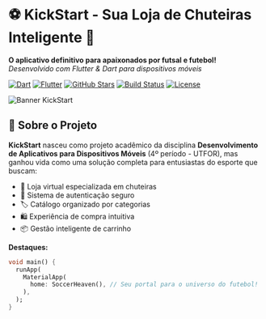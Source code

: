 # ⚽ KickStart - Sua Loja de Chuteiras Inteligente 🚀

**O aplicativo definitivo para apaixonados por futsal e futebol!**  
*Desenvolvido com Flutter & Dart para dispositivos móveis*

[![Dart](https://img.shields.io/badge/Dart-2.17-%230175C2?logo=dart)](https://dart.dev)
[![Flutter](https://img.shields.io/badge/Flutter-3.7-%2325D6FA?logo=flutter)](https://flutter.dev)
[![GitHub Stars](https://img.shields.io/github/stars/seuuser/seurepositorio?style=social)](https://github.com/seuuser/seurepositorio)
[![Build Status](https://img.shields.io/github/actions/workflow/status/seuuser/seurepositorio/build.yml?branch=main)](https://github.com/seuuser/seurepositorio/actions)
[![License](https://img.shields.io/badge/License-MIT-green.svg)](https://opensource.org/licenses/MIT)

![Banner KickStart](https://via.placeholder.com/800x200.png?text=KickStart+Banner+Showcase)

## 📱 Sobre o Projeto
**KickStart** nasceu como projeto acadêmico da disciplina **Desenvolvimento de Aplicativos para Dispositivos Móveis** (4º período - UTFOR), mas ganhou vida como uma solução completa para entusiastas do esporte que buscam:

- 🛒 Loja virtual especializada em chuteiras
- 🔐 Sistema de autenticação seguro
- 🏷️ Catálogo organizado por categorias
- 🛍️ Experiência de compra intuitiva
- 📦 Gestão inteligente de carrinho

**Destaques:**
```dart
void main() {
  runApp(
    MaterialApp(
      home: SoccerHeaven(), // Seu portal para o universo do futebol!
    ),
  );
}
